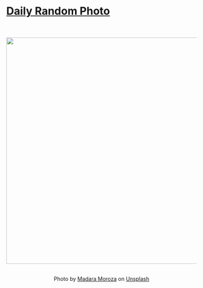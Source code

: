 # [Daily Random Photo](https://www.dailyrandomphoto.com/)

<div align="center">
  <br>
  <br>
  <a href="https://www.dailyrandomphoto.com/p/2021/2021-12-20/"><img src="https://images.unsplash.com/photo-1612352090591-f73f08ffb772?crop=entropy&cs=tinysrgb&fit=max&fm=jpg&ixid=Mnw3NzUwOHwwfDF8cmFuZG9tfHx8fHx8fHx8MTYzOTk1OTY0OA&ixlib=rb-1.2.1&q=80&w=1080" width="600px"></a>
  <br>
  <br>
  <p class="has-text-grey">Photo by <a href="https://unsplash.com/@madaram?utm_source=Daily%20Random%20Photo&amp;utm_medium=referral" target="_blank" rel="noopener noreferrer">Madara Moroza</a> on <a href="https://unsplash.com/photos/0I58Ll-0KZY?utm_source=Daily%20Random%20Photo&amp;utm_medium=referral" target="_blank" rel="noopener noreferrer">Unsplash</a></p>
</div>
